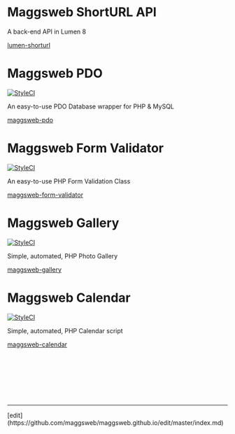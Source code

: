# Maggsweb ShortURL API

A back-end API in Lumen 8

[lumen-shorturl](http://maggsweb.github.io/lumen-shorturl/)



# Maggsweb PDO

[![StyleCI](https://github.styleci.io/repos/50177395/shield?branch=master)](https://github.styleci.io/repos/50177395)

An easy-to-use PDO Database wrapper for PHP & MySQL

[maggsweb-pdo](http://maggsweb.github.io/maggsweb-pdo/)



# Maggsweb Form Validator

[![StyleCI](https://github.styleci.io/repos/108392626/shield?branch=master)](https://github.styleci.io/repos/108392626)

An easy-to-use PHP Form Validation Class

[maggsweb-form-validator](https://maggsweb.github.io/maggsweb-form-validator/)



# Maggsweb Gallery

[![StyleCI](https://github.styleci.io/repos/169919219/shield?branch=master)](https://github.styleci.io/repos/169919219)

Simple, automated, PHP Photo Gallery

[maggsweb-gallery](https://maggsweb.github.io/maggsweb-gallery/)



# Maggsweb Calendar

[![StyleCI](https://github.styleci.io/repos/216923779/shield?branch=master)](https://github.styleci.io/repos/216923779)

Simple, automated, PHP Calendar script

[maggsweb-calendar](https://maggsweb.github.io/maggsweb-calendar/)


<br>
<br>
<br>
<br>
<br>
<br>
<hr>
[edit](https://github.com/maggsweb/maggsweb.github.io/edit/master/index.md)

